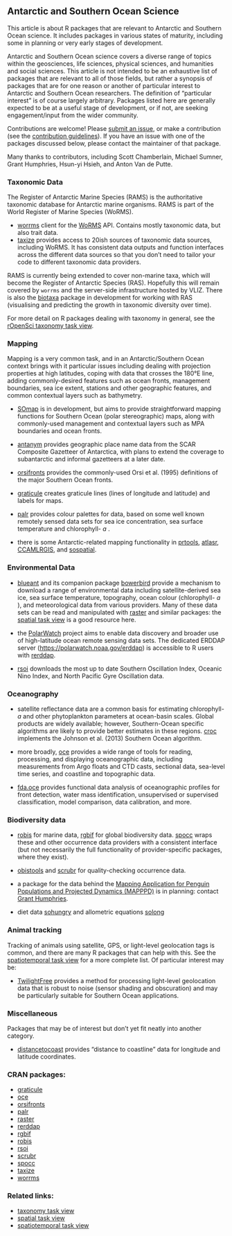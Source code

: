 ## Antarctic and Southern Ocean Science

<div>

This article is about R packages that are relevant to Antarctic and
Southern Ocean science. It includes packages in various states of
maturity, including some in planning or very early stages of
development.

Antarctic and Southern Ocean science covers a diverse range of topics
within the geosciences, life sciences, physical sciences, and humanities
and social sciences. This article is not intended to be an exhaustive
list of packages that are relevant to all of those fields, but rather a
synopsis of packages that are for one reason or another of particular
interest to Antarctic and Southern Ocean researchers. The definition of
“particular interest” is of course largely arbitrary. Packages listed
here are generally expected to be at a useful stage of development, or
if not, are seeking engagement/input from the wider community.

Contributions are welcome\! Please [submit an
issue](https://github.com/SCAR/ropensci/issues), or make a contribution
(see the [contribution guidelines](CONTRIBUTING.md)). If you have an
issue with one of the packages discussed below, please contact the
maintainer of that package.

Many thanks to contributors, including Scott Chamberlain, Michael
Sumner, Grant Humphries, Hsun-yi Hsieh, and Anton Van de Putte.

### Taxonomic Data

The Register of Antarctic Marine Species (RAMS) is the authoritative
taxonomic database for Antarctic marine organisms. RAMS is part of the
World Register of Marine Species (WoRMS).

  - [worrms](https://cran.rstudio.com/web/packages/worrms/index.html) client for the
    [WoRMS](http://www.marinespecies.org/) API. Contains mostly
    taxonomic data, but also trait data.
  - [taxize](https://cran.rstudio.com/web/packages/taxize/index.html) provides access to 20ish
    sources of taxonomic data sources, including WoRMS. It has
    consistent data outputs and function interfaces across the different
    data sources so that you don’t need to tailor your code to different
    taxonomic data providers.

RAMS is currently being extended to cover non-marine taxa, which will
become the Register of Antarctic Species (RAS). Hopefully this will
remain covered by `worrms` and the server-side infrastructure hosted by
VLIZ. There is also the
[biotaxa](https://github.com/hhsieh/biotaxa_Rpackage) package in
development for working with RAS (visualising and predicting the growth
in taxonomic diversity over time).

For more detail on R packages dealing with taxonomy in general, see the
[rOpenSci taxonomy task view](https://github.com/ropensci/taxonomy).

### Mapping

Mapping is a very common task, and in an Antarctic/Southern Ocean
context brings with it particular issues including dealing with
projection properties at high latitudes, coping with data that crosses
the 180°E line, adding commonly-desired features such as ocean fronts,
management boundaries, sea ice extent, stations and other geographic
features, and common contextual layers such as bathymetry.

  - [SOmap](https://github.com/AustralianAntarcticDivision/SOmap) is in
    development, but aims to provide straightforward mapping functions
    for Southern Ocean (polar stereographic) maps, along with
    commonly-used management and contextual layers such as MPA
    boundaries and ocean fronts.

  - [antanym](https://github.com/SCAR/antanym) provides geographic place
    name data from the SCAR Composite Gazetteer of Antarctica, with
    plans to extend the coverage to subantarctic and informal gazetteers
    at a later date.

  - [orsifronts](https://cran.rstudio.com/web/packages/orsifronts/index.html) provides the
    commonly-used Orsi et al. (1995) definitions of the major Southern
    Ocean fronts.

  - [graticule](https://cran.rstudio.com/web/packages/graticule/index.html) creates graticule
    lines (lines of longitude and latitude) and labels for maps.

  - [palr](https://cran.rstudio.com/web/packages/palr/index.html) provides colour palettes for
    data, based on some well known remotely sensed data sets for sea ice
    concentration, sea surface temperature and chlorophyll- *a* .

  - there is some Antarctic-related mapping functionality in
    [prtools](https://github.com/pierreroudier/prtools),
    [atlasr](https://github.com/jiho/atlasr),
    [CCAMLRGIS](https://github.com/ccamlr/CCAMLRGIS), and
    [sospatial](https://github.com/AustralianAntarcticDivision/sospatial).

### Environmental Data

  - [blueant](https://github.com/AustralianAntarcticDivision/blueant)
    and its companion package
    [bowerbird](https://github.com/AustralianAntarcticDivision/bowerbird)
    provide a mechanism to download a range of environmental data
    including satellite-derived sea ice, sea surface temperature,
    topography, ocean colour (chlorophyll- *a* ), and meteorological
    data from various providers. Many of these data sets can be read and
    manipulated with [raster](https://cran.rstudio.com/web/packages/raster/index.html) and similar
    packages: the [spatial task
    view](https://cran.r-project.org/web/views/Spatial.html) is a good
    resource here.

  - the [PolarWatch](https://polarwatch.noaa.gov/) project aims to
    enable data discovery and broader use of high-latitude ocean remote
    sensing data sets. The dedicated ERDDAP server
    (https://polarwatch.noaa.gov/erddap) is accessible to R users with
    [rerddap](https://cran.rstudio.com/web/packages/rerddap/index.html).

  - [rsoi](https://cran.rstudio.com/web/packages/rsoi/index.html) downloads the most up to date
    Southern Oscillation Index, Oceanic Nino Index, and North Pacific
    Gyre Oscillation data.

### Oceanography

  - satellite reflectance data are a common basis for estimating
    chlorophyll- *a* and other phytoplankton parameters at ocean-basin
    scales. Global products are widely available; however,
    Southern-Ocean specific algorithms are likely to provide better
    estimates in these regions. [croc](https://github.com/sosoc/croc)
    implements the Johnson et al. (2013) Southern Ocean algorithm.

  - more broadly, [oce](https://cran.rstudio.com/web/packages/oce/index.html) provides a wide
    range of tools for reading, processing, and displaying oceanographic
    data, including measurements from Argo floats and CTD casts,
    sectional data, sea-level time series, and coastline and topographic
    data.

  - [fda.oce](https://github.com/EPauthenet/fda.oce) provides functional
    data analysis of oceanographic profiles for front detection, water
    mass identification, unsupervised or supervised classification,
    model comparison, data calibration, and more.

### Biodiversity data

  - [robis](https://cran.rstudio.com/web/packages/robis/index.html) for marine data,
    [rgbif](https://cran.rstudio.com/web/packages/rgbif/index.html) for global biodiversity data.
    [spocc](https://cran.rstudio.com/web/packages/spocc/index.html) wraps these and other
    occurrence data providers with a consistent interface (but not
    necessarily the full functionality of provider-specific packages,
    where they exist).

  - [obistools](https://github.com/iobis/obistools) and
    [scrubr](https://cran.rstudio.com/web/packages/scrubr/index.html) for quality-checking
    occurrence data.

  - a package for the data behind the [Mapping Application for Penguin
    Populations and Projected Dynamics
    (MAPPPD)](http://www.penguinmap.com/) is in planning: contact [Grant
    Humphries](mailto:grwhumphries@blackbawks.net).

  - diet data [sohungry](https://github.com/SCAR/sohungry) and
    allometric equations [solong](https://github.com/SCAR/solong)

### Animal tracking

Tracking of animals using satellite, GPS, or light-level geolocation
tags is common, and there are many R packages that can help with this.
See the [spatiotemporal task
view](https://cloud.r-project.org/web/views/SpatioTemporal.html) for a
more complete list. Of particular interest may be:

  - [TwilightFree](https://github.com/ABindoff/TwilightFree) provides a
    method for processing light-level geolocation data that is robust to
    noise (sensor shading and obscuration) and may be particularly
    suitable for Southern Ocean applications.

### Miscellaneous

Packages that may be of interest but don’t yet fit neatly into another
category.

  - [distancetocoast](https://github.com/mdsumner/distancetocoast)
    provides “distance to coastline” data for longitude and latitude
    coordinates.

</div>

### CRAN packages:

  - [graticule](https://cran.rstudio.com/web/packages/graticule/index.html)
  - [oce](https://cran.rstudio.com/web/packages/oce/index.html)
  - [orsifronts](https://cran.rstudio.com/web/packages/orsifronts/index.html)
  - [palr](https://cran.rstudio.com/web/packages/palr/index.html)
  - [raster](https://cran.rstudio.com/web/packages/raster/index.html)
  - [rerddap](https://cran.rstudio.com/web/packages/rerddap/index.html)
  - [rgbif](https://cran.rstudio.com/web/packages/rgbif/index.html)
  - [robis](https://cran.rstudio.com/web/packages/robis/index.html)
  - [rsoi](https://cran.rstudio.com/web/packages/rsoi/index.html)
  - [scrubr](https://cran.rstudio.com/web/packages/scrubr/index.html)
  - [spocc](https://cran.rstudio.com/web/packages/spocc/index.html)
  - [taxize](https://cran.rstudio.com/web/packages/taxize/index.html)
  - [worrms](https://cran.rstudio.com/web/packages/worrms/index.html)

### Related links:

  - [taxonomy task view](https://github.com/ropensci/taxonomy)
  - [spatial task
    view](https://cran.r-project.org/web/views/Spatial.html)
  - [spatiotemporal task
    view](https://cloud.r-project.org/web/views/SpatioTemporal.html)
